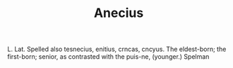 ---
title: Anecius
letter: A
permalink: "/definitions/anecius.html"
body: L. Lat. Spelled also tesnecius, enitius, crncas, cncyus. The eldest-born; the
  first-born; senior, as contrasted with the puis-ne, (younger.) Spelman
published_at: '2018-07-07'
layout: post
---
